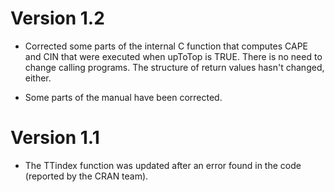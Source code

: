 # Version 1.2

* Corrected some parts of the internal C function that computes CAPE and CIN that were executed when upToTop is TRUE. There is no need to change calling programs. The structure of return values hasn't changed, either.

* Some parts of the manual have been corrected.

# Version 1.1

* The TTindex function was updated after an error found in the code (reported by the CRAN team).